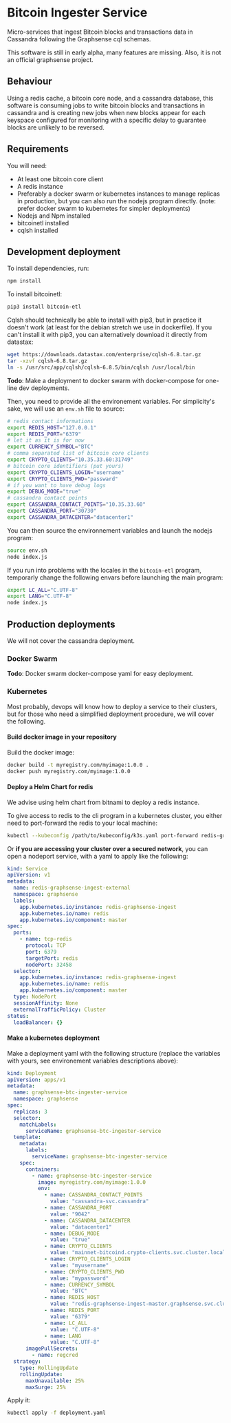 # Bitcoin Ingester Service
Micro-services that ingest Bitcoin blocks and transactions data in Cassandra following the Graphsense cql schemas.


This software is still in early alpha, many features are missing. Also, it is not an official graphsense project.

## Behaviour
Using a redis cache, a bitcoin core node, and a cassandra database, this software is consuming jobs to write bitcoin blocks and transactions in cassandra and is creating new jobs when new blocks appear for each keyspace configured for monitoring with a specific delay to guarantee blocks are unlikely to be reversed.

## Requirements 
You will need:
- At least one bitcoin core client
- A redis instance
- Preferably a docker swarm or kubernetes instances to manage replicas in production, but you can also run the nodejs program directly. (note: prefer docker swarm to kubernetes for simpler deployments)
- Nodejs and Npm installed
- bitcoinetl installed
- cqlsh installed

## Development deployment

To install dependencies, run:
```bash
npm install
```

To install bitcoinetl:
```bash
pip3 install bitcoin-etl
```

Cqlsh should technically be able to install with pip3, but in practice it doesn't work (at least for the debian stretch we use in dockerfile). If you can't install it with pip3, you can alternatively download it directly from datastax:

```bash
wget https://downloads.datastax.com/enterprise/cqlsh-6.8.tar.gz
tar -xzvf cqlsh-6.8.tar.gz
ln -s /usr/src/app/cqlsh/cqlsh-6.8.5/bin/cqlsh /usr/local/bin
```

**Todo**: Make a deployment to docker swarm with docker-compose for one-line dev deployments.

Then, you need to provide all the environement variables. For simplicity's sake, we will use an `env.sh` file to source:
```bash
# redis contact informations
export REDIS_HOST="127.0.0.1"
export REDIS_PORT="6379"
# let it as it is for now
export CURRENCY_SYMBOL="BTC"
# comma separated list of bitcoin core clients
export CRYPTO_CLIENTS="10.35.33.60:31749"
# bitcoin core identifiers (put yours)
export CRYPTO_CLIENTS_LOGIN="username"
export CRYPTO_CLIENTS_PWD="passward"
# if you want to have debug logs
export DEBUG_MODE="true"
# cassandra contact points
export CASSANDRA_CONTACT_POINTS="10.35.33.60"
export CASSANDRA_PORT="30730"
export CASSANDRA_DATACENTER="datacenter1"
```

You can then source the environnement variables and launch the nodejs program:
```bash
source env.sh
node index.js
```

If you run into problems with the locales in the `bitcoin-etl` program, temporarly change the following envars before launching the main program:
```bash
export LC_ALL="C.UTF-8"
export LANG="C.UTF-8"
node index.js
```

## Production deployments
We will not cover the cassandra deployment.

### Docker Swarm
**Todo**: Docker swarm docker-compose yaml for easy deployment.

### Kubernetes
Most probably, devops will know how to deploy a service to their clusters, but for those who need a simplified deployment procedure, we will cover the following. 

#### Build docker image in your repository
Build the docker image:
```bash
docker build -t myregistry.com/myimage:1.0.0 .
docker push myregistry.com/myimage:1.0.0
```

#### Deploy a Helm Chart for redis
We advise using helm chart from bitnami to deploy a redis instance.

To give access to redis to the cli program in a kubernetes cluster, you either need to port-forward the redis to your local machine:
```bash
kubectl --kubeconfig /path/to/kubeconfig/k3s.yaml port-forward redis-graphsense-ingest-master-0 6379:6379 --namespace graphsense
```

Or **if you are accessing your cluster over a secured network**, you can open a nodeport service, with a yaml to apply like the following:
```yaml
kind: Service
apiVersion: v1
metadata:
  name: redis-graphsense-ingest-external
  namespace: graphsense
  labels:
    app.kubernetes.io/instance: redis-graphsense-ingest
    app.kubernetes.io/name: redis
    app.kubernetes.io/component: master
spec:
  ports:
    - name: tcp-redis
      protocol: TCP
      port: 6379
      targetPort: redis
      nodePort: 32458
  selector:
    app.kubernetes.io/instance: redis-graphsense-ingest
    app.kubernetes.io/name: redis
    app.kubernetes.io/component: master
  type: NodePort
  sessionAffinity: None
  externalTrafficPolicy: Cluster
status:
  loadBalancer: {}
```

#### Make a kubernetes deployment
Make a deployment yaml with the following structure (replace the variables with yours, see environement variables descriptions above):
```yaml
kind: Deployment
apiVersion: apps/v1
metadata:
  name: graphsense-btc-ingester-service
  namespace: graphsense
spec:
  replicas: 3
  selector:
    matchLabels:
      serviceName: graphsense-btc-ingester-service
  template:
    metadata:
      labels:
        serviceName: graphsense-btc-ingester-service
    spec:
      containers:
        - name: graphsense-btc-ingester-service
          image: myregistry.com/myimage:1.0.0
          env:
            - name: CASSANDRA_CONTACT_POINTS
              value: "cassandra-svc.cassandra"
            - name: CASSANDRA_PORT
              value: "9042"
            - name: CASSANDRA_DATACENTER
              value: "datacenter1"
            - name: DEBUG_MODE
              value: "true"
            - name: CRYPTO_CLIENTS
              value: "mainnet-bitcoind.crypto-clients.svc.cluster.local:8332"
            - name: CRYPTO_CLIENTS_LOGIN
              value: "myusername"
            - name: CRYPTO_CLIENTS_PWD
              value: "mypassword"
            - name: CURRENCY_SYMBOL
              value: "BTC"
            - name: REDIS_HOST
              value: "redis-graphsense-ingest-master.graphsense.svc.cluster.local"
            - name: REDIS_PORT
              value: "6379"
            - name: LC_ALL
              value: "C.UTF-8"
            - name: LANG
              value: "C.UTF-8"
      imagePullSecrets:
        - name: regcred
  strategy:
    type: RollingUpdate
    rollingUpdate:
      maxUnavailable: 25%
      maxSurge: 25%

```

Apply it:
```bash
kubectl apply -f deployment.yaml
```
